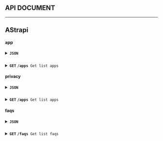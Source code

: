 ## API DOCUMENT

---

## AStrapi

#### app

<details>
<summary><code><b>JSON</b></code></summary>

#####

```
{
  "name": "", // string, required
  "uid": "", // string, required
  "url": "" // string, required
  "token": "" // string, required
}
```

</details>

#####

<details>
<summary><code><b>GET</b></code> <code><b>/apps</b> Get list apps</code></summary>

##### Endpoint

```
/apps?pagination[page]=1&pagination[pageSize]=20
```

##### Parameter

```
{
  "pagination": {
    "page": "1",
    "pageSize": "20"
  }
}
```

##### Response

```
{
  "data": [
    {
      "id": 4,
      "attributes": {
        "name": "Wishlist Compare",
        "uid": "wishlist",
        "url": "https://wl.arenacommerce.com",
        "createdAt": "2022-11-22T02:16:39.199Z",
        "updatedAt": "2022-11-22T02:58:28.581Z",
        "token": null
      }
    }
  ],
  "meta": {
    "pagination": {
      "page": 1,
      "pageSize": 20,
      "pageCount": 1,
      "total": 1
    }
  }
}
```

</details>

#### privacy

<details>
<summary><code><b>JSON</b></code></summary>

#####

```
{
  "name": "", // string, required
  "uid": "", // string, required
  "url": "" // string, required
  "token": "" // string, required
}
```

</details>

#####

<details>
<summary><code><b>GET</b></code> <code><b>/apps</b> Get list apps</code></summary>

##### Endpoint

```
/apps?pagination[page]=1&pagination[pageSize]=20
```

##### Parameter

```
{
  "pagination": {
    "page": "1",
    "pageSize": "20"
  }
}
```

##### Response

```
{
  "data": [
    {
      "id": 4,
      "attributes": {
        "name": "Wishlist Compare",
        "uid": "wishlist",
        "url": "https://wl.arenacommerce.com",
        "createdAt": "2022-11-22T02:16:39.199Z",
        "updatedAt": "2022-11-22T02:58:28.581Z",
        "token": null
      }
    }
  ],
  "meta": {
    "pagination": {
      "page": 1,
      "pageSize": 20,
      "pageCount": 1,
      "total": 1
    }
  }
}
```

</details>

#### faqs

<details>
<summary><code><b>JSON</b></code></summary>

#####

```
{
  "title": "", // string, required
  "body_html": "", // string
  "handle": "", // string, required
  "page": "", // string
  "top": 0 // number
}
```

</details>

#####

<details>
<summary><code><b>GET</b></code> <code><b>/faqs</b> Get list faqs</code></summary>

##### Endpoint

```
/faqs?filters[app][uid]=native-translate&sort=top:desc&pagination[page]=1&pagination[pageSize]=20
```

##### Parameter

```
{
  "filters":{
    "app":{
      "uid":"native-translate"
    }
  },
  "sort":"top:desc",
  "pagination":{
    "page":"1",
    "pageSize":"20"
  }
}
```

##### Response

```
{
  "data": [
    {
      "id": 35,
      "attributes": {
        "title": "How to activate Language Selector app embed",
        "body_html": "How to activate Language Selector app embed",
        "handle": "how-to-activate-language-selector-app-embed",
        "createdAt": "2023-06-08T10:35:12.985Z",
        "updatedAt": "2023-06-09T04:48:20.815Z",
        "page": null,
        "top": 0,
        "order": null
      }
    }
  ],
  "meta": {
    "pagination": {
      "page": 1,
      "pageSize": 20,
      "pageCount": 1,
      "total": 1
    }
  }
}
```

</details>
